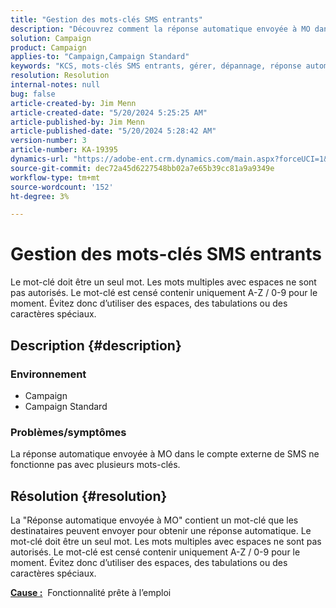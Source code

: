 ```yaml
---
title: "Gestion des mots-clés SMS entrants"
description: "Découvrez comment la réponse automatique envoyée à MO dans le compte externe de SMS ne fonctionne pas avec plusieurs mots-clés."
solution: Campaign
product: Campaign
applies-to: "Campaign,Campaign Standard"
keywords: "KCS, mots-clés SMS entrants, gérer, dépannage, réponse automatique, MO, OOTB"
resolution: Resolution
internal-notes: null
bug: false
article-created-by: Jim Menn
article-created-date: "5/20/2024 5:25:25 AM"
article-published-by: Jim Menn
article-published-date: "5/20/2024 5:28:42 AM"
version-number: 3
article-number: KA-19395
dynamics-url: "https://adobe-ent.crm.dynamics.com/main.aspx?forceUCI=1&pagetype=entityrecord&etn=knowledgearticle&id=d8807459-6916-ef11-9f8a-6045bd006268"
source-git-commit: dec72a45d6227548bb02a7e65b39cc81a9a9349e
workflow-type: tm+mt
source-wordcount: '152'
ht-degree: 3%

---
```


# Gestion des mots-clés SMS entrants


Le mot-clé doit être un seul mot. Les mots multiples avec espaces ne sont pas autorisés. Le mot-clé est censé contenir uniquement A-Z / 0-9 pour le moment. Évitez donc d’utiliser des espaces, des tabulations ou des caractères spéciaux.

## Description {#description}


### <b>Environnement</b>

- Campaign
- Campaign Standard




### <b>Problèmes/symptômes</b>

La réponse automatique envoyée à MO dans le compte externe de SMS ne fonctionne pas avec plusieurs mots-clés.


## Résolution {#resolution}


La &quot;Réponse automatique envoyée à MO&quot; contient un mot-clé que les destinataires peuvent envoyer pour obtenir une réponse automatique. Le mot-clé doit être un seul mot. Les mots multiples avec espaces ne sont pas autorisés. Le mot-clé est censé contenir uniquement A-Z / 0-9 pour le moment. Évitez donc d’utiliser des espaces, des tabulations ou des caractères spéciaux.

<b><u>Cause :</u></b>  Fonctionnalité prête à l’emploi


